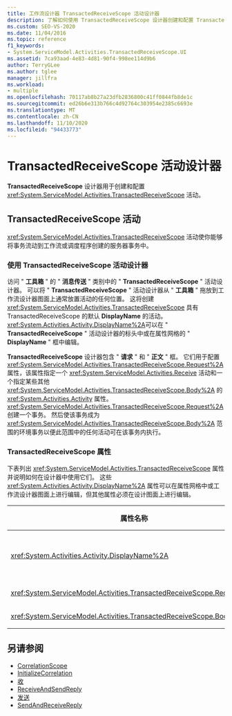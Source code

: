 ```yaml
---
title: 工作流设计器 TransactedReceiveScope 活动设计器
description: 了解如何使用 TransactedReceiveScope 设计器创建和配置 TransactedReceiveScope 活动。
ms.custom: SEO-VS-2020
ms.date: 11/04/2016
ms.topic: reference
f1_keywords:
- System.ServiceModel.Activities.TransactedReceiveScope.UI
ms.assetid: 7ca93aad-4e83-4d81-90f4-998ee114d9b6
author: TerryGLee
ms.author: tglee
manager: jillfra
ms.workload:
- multiple
ms.openlocfilehash: 70117ab8b27a23dfb2836800c41ff0844fb8de1c
ms.sourcegitcommit: ed26b6e313b766c4d92764c303954e2385c6693e
ms.translationtype: MT
ms.contentlocale: zh-CN
ms.lasthandoff: 11/10/2020
ms.locfileid: "94433773"
---
```

# <a name="transactedreceivescope-activity-designer"></a>TransactedReceiveScope 活动设计器

**TransactedReceiveScope** 设计器用于创建和配置 <xref:System.ServiceModel.Activities.TransactedReceiveScope> 活动。

## <a name="the-transactedreceivescope-activity"></a>TransactedReceiveScope 活动

<xref:System.ServiceModel.Activities.TransactedReceiveScope> 活动使你能够将事务流动到工作流或调度程序创建的服务器事务中。

### <a name="using-the-transactedreceivescope-activity-designer"></a>使用 TransactedReceiveScope 活动设计器

访问 " **工具箱** " 的 " **消息传送** " 类别中的 " **TransactedReceiveScope** " 活动设计器。 可以将 " **TransactedReceiveScope** " 活动设计器从 " **工具箱** " 拖放到工作流设计器图面上通常放置活动的任何位置。 这将创建 <xref:System.ServiceModel.Activities.TransactedReceiveScope> 具有 TransactedReceiveScope 的默认 **DisplayName** 的活动。 <xref:System.Activities.Activity.DisplayName%2A>可以在 " **TransactedReceiveScope** " 活动设计器的标头中或在属性网格的 " **DisplayName** " 框中编辑。

**TransactedReceiveScope** 设计器包含 " **请求** " 和 " **正文** " 框。 它们用于配置 <xref:System.ServiceModel.Activities.TransactedReceiveScope.Request%2A> 属性，该属性指定一个 <xref:System.ServiceModel.Activities.Receive> 活动和一个指定某些其他 <xref:System.ServiceModel.Activities.TransactedReceiveScope.Body%2A> 的 <xref:System.Activities.Activity> 属性。 <xref:System.ServiceModel.Activities.TransactedReceiveScope.Request%2A> 创建一个事务。 然后使该事务成为 <xref:System.ServiceModel.Activities.TransactedReceiveScope.Body%2A> 范围的环境事务以便此范围中的任何活动可在该事务内执行。

### <a name="the-transactedreceivescope-properties"></a>TransactedReceiveScope 属性

下表列出 <xref:System.ServiceModel.Activities.TransactedReceiveScope> 属性并说明如何在设计器中使用它们。 这些 <xref:System.Activities.Activity.DisplayName%2A> 属性可以在属性网格中或工作流设计器图面上进行编辑，但其他属性必须在设计图面上进行编辑。

|属性名称|必选|使用情况|
|-|--------------|-|
|<xref:System.Activities.Activity.DisplayName%2A>|错误|<xref:System.ServiceModel.Activities.TransactedReceiveScope> 活动的可选友好名称。 默认值为 TransactedReceiveScope。<br /><br /> 虽然 <xref:System.Activities.Activity.DisplayName%2A> 名称不是绝对必需的，但最好使用显示名称。|
|<xref:System.ServiceModel.Activities.TransactedReceiveScope.Request%2A>|正确|<xref:System.ServiceModel.Activities.Receive>将活动放置在活动设计器图面上的 **请求** 块中。|
|<xref:System.ServiceModel.Activities.TransactedReceiveScope.Body%2A>|错误|将拖 <xref:System.Activities.Activity> 放到活动设计器图面上的 **主体** 块中。|

## <a name="see-also"></a>另请参阅

- [CorrelationScope](../workflow-designer/correlationscope-activity-designer.md)
- [InitializeCorrelation](../workflow-designer/initializecorrelation-activity-designer.md)
- [收](../workflow-designer/receive-activity-designer.md)
- [ReceiveAndSendReply](../workflow-designer/receiveandsendreply-template-designer.md)
- [发送](../workflow-designer/send-activity-designer.md)
- [SendAndReceiveReply](../workflow-designer/sendandreceivereply-template-designer.md)